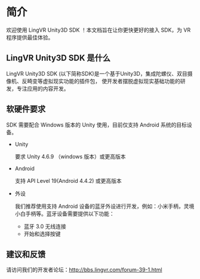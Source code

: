 # 简介

欢迎使用 LingVR Unity3D SDK ！本文档旨在让你更快更好的接入 SDK，为 VR 程序提供最佳体验。

## LingVR Unity3D SDK 是什么

LingVR Unity3D SDK (以下简称SDK)是一个基于Unity3D，集成陀螺仪、双目摄像机、反畸变等虚拟现实功能的插件包，
使开发者摆脱虚拟现实基础功能的研发，专注应用的内容开发。

## 软硬件要求

SDK 需要配合 Windows 版本的 Unity 使用，目前仅支持 Android 系统的目标设备。

* Unity

	要求 Unity 4.6.9 （windows 版本）或更高版本

* Android

	支持 API Level 19(Android 4.4.2) 或更高版本

* 外设

	我们推荐使用支持 Android 设备的蓝牙外设进行开发，例如：小米手柄，灵境小白手柄等。蓝牙设备需要提供以下功能：
	
	* 蓝牙 3.0 无线连接
	* 开始和选择按键

## 建议和反馈

请访问我们的开发者论坛：http://bbs.lingvr.com/forum-39-1.html